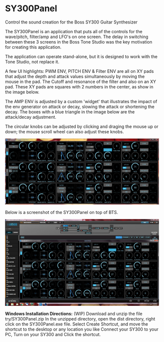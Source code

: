 # SY300Panel
Control the sound creation for the Boss SY300 Guitar Synthesizer

The SY300Panel is an application that puts all of the controls for the wave/pitch, filter/amp and LFO's on one screen.  The delay in switching between these 3 screens in the Boss Tone Studio was the key motivation for creating this application. 

The application can operate stand-alone, but it is designed to work with the Tone Studio, not replace it.

A few UI highlights:
PWM ENV, PITCH ENV & Filter ENV are all on XY pads that adjust the depth and attack values simultaneously by moving the mouse in the pad. The Cutoff and resonance of the filter and also on an XY pad.  These XY pads are squares with 2 numbers in the center, as show in the image below.

The AMP ENV is adjusted by a custom 'widget' that illustrates the impact of the env generator on attack or decay, slowing the attack or shortening the decay.  The boxes with a blue triangle in the image below are the attack/decay adjustment. 

The circular knobs can be adjusted by clicking and draging the mouse up or down; the mouse scroll wheel can also adjust these knobs.

<img src="screenshots/SY300_Panel.JPG" >

Below is a screenshot of the SY300Panel on top of BTS.

<img src="screenshots/SY300andBTS.JPG" >

<b>Windows Installation Directions:</b> (WIP)
  Download and unzip the file try/SY300Panel.zip
  In the unzipped directory, open the dist directory, right click on the SY300Panel.exe file.
  Select Create Shortcut, and move the shortcut to the desktop or any location you like
  Connect your SY300 to your PC, Turn on your SY300 and Click the shortcut.
  
  
